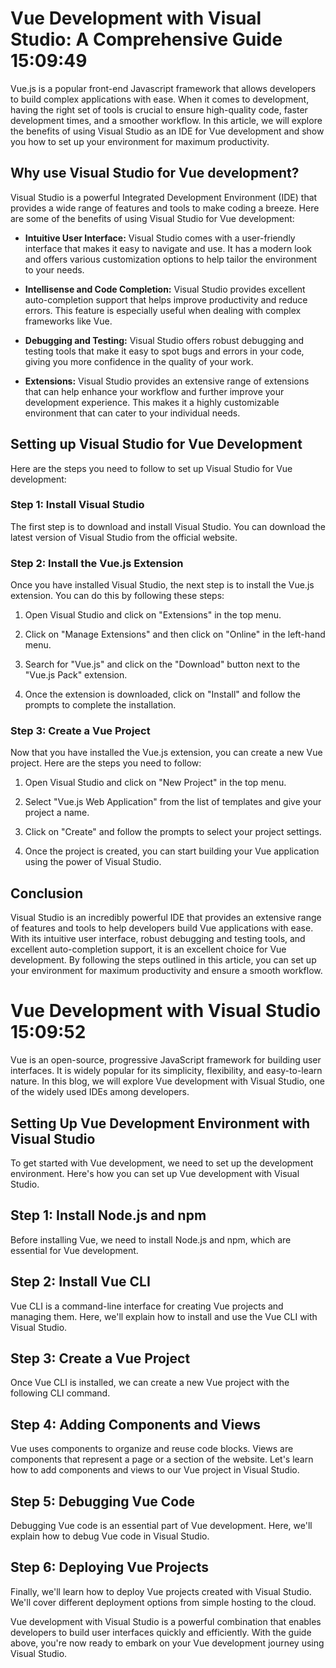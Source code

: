 # Vue Development with Visual Studio: A Comprehensive Guide 15:09:49

Vue.js is a popular front-end Javascript framework that allows developers to build complex applications with ease. When it comes to development, having the right set of tools is crucial to ensure high-quality code, faster development times, and a smoother workflow. In this article, we will explore the benefits of using Visual Studio as an IDE for Vue development and show you how to set up your environment for maximum productivity.

## Why use Visual Studio for Vue development?

Visual Studio is a powerful Integrated Development Environment (IDE) that provides a wide range of features and tools to make coding a breeze. Here are some of the benefits of using Visual Studio for Vue development:

- **Intuitive User Interface:** Visual Studio comes with a user-friendly interface that makes it easy to navigate and use. It has a modern look and offers various customization options to help tailor the environment to your needs.

- **Intellisense and Code Completion:** Visual Studio provides excellent auto-completion support that helps improve productivity and reduce errors. This feature is especially useful when dealing with complex frameworks like Vue.

- **Debugging and Testing:** Visual Studio offers robust debugging and testing tools that make it easy to spot bugs and errors in your code, giving you more confidence in the quality of your work.

- **Extensions:** Visual Studio provides an extensive range of extensions that can help enhance your workflow and further improve your development experience. This makes it a highly customizable environment that can cater to your individual needs.

## Setting up Visual Studio for Vue Development

Here are the steps you need to follow to set up Visual Studio for Vue development:

### Step 1: Install Visual Studio

The first step is to download and install Visual Studio. You can download the latest version of Visual Studio from the official website.

### Step 2: Install the Vue.js Extension

Once you have installed Visual Studio, the next step is to install the Vue.js extension. You can do this by following these steps:

1. Open Visual Studio and click on "Extensions" in the top menu.

2. Click on "Manage Extensions" and then click on "Online" in the left-hand menu.

3. Search for "Vue.js" and click on the "Download" button next to the "Vue.js Pack" extension.

4. Once the extension is downloaded, click on "Install" and follow the prompts to complete the installation.

### Step 3: Create a Vue Project

Now that you have installed the Vue.js extension, you can create a new Vue project. Here are the steps you need to follow:

1. Open Visual Studio and click on "New Project" in the top menu.

2. Select "Vue.js Web Application" from the list of templates and give your project a name.

3. Click on "Create" and follow the prompts to select your project settings.

4. Once the project is created, you can start building your Vue application using the power of Visual Studio.

## Conclusion

Visual Studio is an incredibly powerful IDE that provides an extensive range of features and tools to help developers build Vue applications with ease. With its intuitive user interface, robust debugging and testing tools, and excellent auto-completion support, it is an excellent choice for Vue development. By following the steps outlined in this article, you can set up your environment for maximum productivity and ensure a smooth workflow.

# Vue Development with Visual Studio 15:09:52

Vue is an open-source, progressive JavaScript framework for building user interfaces. It is widely popular for its simplicity, flexibility, and easy-to-learn nature. In this blog, we will explore Vue development with Visual Studio, one of the widely used IDEs among developers.

## Setting Up Vue Development Environment with Visual Studio

To get started with Vue development, we need to set up the development environment. Here's how you can set up Vue development with Visual Studio.

## Step 1: Install Node.js and npm

Before installing Vue, we need to install Node.js and npm, which are essential for Vue development.

## Step 2: Install Vue CLI

Vue CLI is a command-line interface for creating Vue projects and managing them. Here, we'll explain how to install and use the Vue CLI with Visual Studio.

## Step 3: Create a Vue Project

Once Vue CLI is installed, we can create a new Vue project with the following CLI command.

## Step 4: Adding Components and Views

Vue uses components to organize and reuse code blocks. Views are components that represent a page or a section of the website. Let's learn how to add components and views to our Vue project in Visual Studio.

## Step 5: Debugging Vue Code

Debugging Vue code is an essential part of Vue development. Here, we'll explain how to debug Vue code in Visual Studio.

## Step 6: Deploying Vue Projects

Finally, we'll learn how to deploy Vue projects created with Visual Studio. We'll cover different deployment options from simple hosting to the cloud.

Vue development with Visual Studio is a powerful combination that enables developers to build user interfaces quickly and efficiently. With the guide above, you're now ready to embark on your Vue development journey using Visual Studio.
